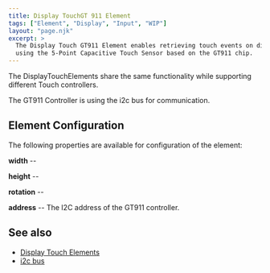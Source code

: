 ```yaml
---
title: Display TouchGT 911 Element
tags: ["Element", "Display", "Input", "WIP"]
layout: "page.njk"
excerpt: >
  The Display Touch GT911 Element enables retrieving touch events on displays
  using the 5-Point Capacitive Touch Sensor based on the GT911 chip.
---
```


The DisplayTouchElements share the same functionality while supporting different Touch controllers.

The GT911 Controller is using the i2c bus for communication.

## Element Configuration

<!-- <object data="/element.svg?analog" type="image/svg+xml"></object> -->

The following properties are available for configuration of the element:

**width** --

**height** --

**rotation** --

**address** -- The I2C address of the GT911 controller.

<!-- TODO: documentation


There are multiple implementations - even some for arduino but they are all in an early stage or
not maintained any more.

* <https://github.com/arduino-libraries/Arduino_GigaDisplayTouch> This library is in an early
  stage and implemented for Arduino boards based on mbed operating system only. I like the
  cleaness of the interface. Rotation support is missing as well.
* <https://github.com/TAMCTec/gt911-arduino> This library is almost working but has some buffer
  overflows when communication is not correct (found more than 5 points) and needs software reset.
* <https://github.com/u4mzu4/Arduino_GT911_Library>

The gt911.h / gt911.cpp is my own assembled version working for ESP32.

### See also

* <https://github.com/goodix> reference implementation for Android
* <https://www.goodix.com/en/product/touch/touch_screen_controller>
* <https://github.com/lvgl/lvgl_esp32_drivers/blob/master/lvgl_touch/gt911.h>


 -->

## See also

* [Display Touch Elements](touch.md)
* [i2c bus](/dev/i2c.md)
